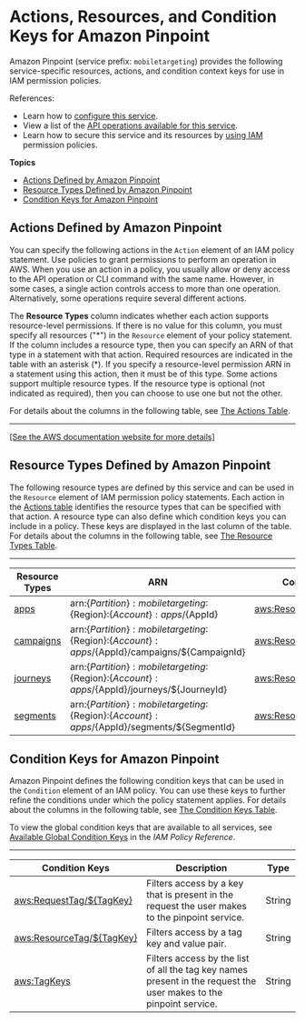 # Actions, Resources, and Condition Keys for Amazon Pinpoint<a name="list_amazonpinpoint"></a>

Amazon Pinpoint \(service prefix: `mobiletargeting`\) provides the following service\-specific resources, actions, and condition context keys for use in IAM permission policies\.

References:
+ Learn how to [configure this service](https://docs.aws.amazon.com/pinpoint/latest/developerguide/)\.
+ View a list of the [API operations available for this service](https://docs.aws.amazon.com/pinpoint/latest/apireference/)\.
+ Learn how to secure this service and its resources by [using IAM](https://docs.aws.amazon.com/pinpoint/latest/developerguide/permissions-actions.html#permissions-actions-apiactions) permission policies\.

**Topics**
+ [Actions Defined by Amazon Pinpoint](#amazonpinpoint-actions-as-permissions)
+ [Resource Types Defined by Amazon Pinpoint](#amazonpinpoint-resources-for-iam-policies)
+ [Condition Keys for Amazon Pinpoint](#amazonpinpoint-policy-keys)

## Actions Defined by Amazon Pinpoint<a name="amazonpinpoint-actions-as-permissions"></a>

You can specify the following actions in the `Action` element of an IAM policy statement\. Use policies to grant permissions to perform an operation in AWS\. When you use an action in a policy, you usually allow or deny access to the API operation or CLI command with the same name\. However, in some cases, a single action controls access to more than one operation\. Alternatively, some operations require several different actions\.

The **Resource Types** column indicates whether each action supports resource\-level permissions\. If there is no value for this column, you must specify all resources \("\*"\) in the `Resource` element of your policy statement\. If the column includes a resource type, then you can specify an ARN of that type in a statement with that action\. Required resources are indicated in the table with an asterisk \(\*\)\. If you specify a resource\-level permission ARN in a statement using this action, then it must be of this type\. Some actions support multiple resource types\. If the resource type is optional \(not indicated as required\), then you can choose to use one but not the other\.

For details about the columns in the following table, see [The Actions Table](reference_policies_actions-resources-contextkeys.md#actions_table)\.


****  
[\[See the AWS documentation website for more details\]](http://docs.aws.amazon.com/IAM/latest/UserGuide/list_amazonpinpoint.html)

## Resource Types Defined by Amazon Pinpoint<a name="amazonpinpoint-resources-for-iam-policies"></a>

The following resource types are defined by this service and can be used in the `Resource` element of IAM permission policy statements\. Each action in the [Actions table](#amazonpinpoint-actions-as-permissions) identifies the resource types that can be specified with that action\. A resource type can also define which condition keys you can include in a policy\. These keys are displayed in the last column of the table\. For details about the columns in the following table, see [The Resource Types Table](reference_policies_actions-resources-contextkeys.md#resources_table)\.


****  

| Resource Types | ARN | Condition Keys | 
| --- | --- | --- | 
|   [ apps ](https://docs.aws.amazon.com/pinpoint/latest/developerguide/gettingstarted.html#gettingstarted-addapp)  |  arn:$\{Partition\}:mobiletargeting:$\{Region\}:$\{Account\}:apps/$\{AppId\}  |   [ aws:ResourceTag/$\{TagKey\} ](#amazonpinpoint-aws_ResourceTag___TagKey_)   | 
|   [ campaigns ](https://docs.aws.amazon.com/pinpoint/latest/apireference//rest-api-campaigns.html)  |  arn:$\{Partition\}:mobiletargeting:$\{Region\}:$\{Account\}:apps/$\{AppId\}/campaigns/$\{CampaignId\}  |   [ aws:ResourceTag/$\{TagKey\} ](#amazonpinpoint-aws_ResourceTag___TagKey_)   | 
|   [ journeys ](https://docs.aws.amazon.com/pinpoint/latest/apireference//apps-application-id-journeys.html)  |  arn:$\{Partition\}:mobiletargeting:$\{Region\}:$\{Account\}:apps/$\{AppId\}/journeys/$\{JourneyId\}  |   [ aws:ResourceTag/$\{TagKey\} ](#amazonpinpoint-aws_ResourceTag___TagKey_)   | 
|   [ segments ](https://docs.aws.amazon.com/pinpoint/latest/apireference//rest-api-segments.html)  |  arn:$\{Partition\}:mobiletargeting:$\{Region\}:$\{Account\}:apps/$\{AppId\}/segments/$\{SegmentId\}  |   [ aws:ResourceTag/$\{TagKey\} ](#amazonpinpoint-aws_ResourceTag___TagKey_)   | 

## Condition Keys for Amazon Pinpoint<a name="amazonpinpoint-policy-keys"></a>

Amazon Pinpoint defines the following condition keys that can be used in the `Condition` element of an IAM policy\. You can use these keys to further refine the conditions under which the policy statement applies\. For details about the columns in the following table, see [The Condition Keys Table](reference_policies_actions-resources-contextkeys.md#context_keys_table)\.

To view the global condition keys that are available to all services, see [Available Global Condition Keys](reference_policies_condition-keys.html#AvailableKeys) in the *IAM Policy Reference*\.


****  

| Condition Keys | Description | Type | 
| --- | --- | --- | 
|   [ aws:RequestTag/$\{TagKey\} ](https://docs.aws.amazon.com/IAM/latest/UserGuide/reference_iam-permissions.html#iam-contextkeys)  | Filters access by a key that is present in the request the user makes to the pinpoint service\. | String | 
|   [ aws:ResourceTag/$\{TagKey\} ](https://docs.aws.amazon.com/IAM/latest/UserGuide/reference_iam-permissions.html#iam-contextkeys)  | Filters access by a tag key and value pair\. | String | 
|   [ aws:TagKeys ](https://docs.aws.amazon.com/IAM/latest/UserGuide/reference_iam-permissions.html#iam-contextkeys)  | Filters access by the list of all the tag key names present in the request the user makes to the pinpoint service\. | String | 